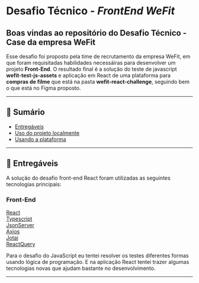 # Desafio Técnico - *FrontEnd WeFit*

## Boas vindas ao repositório do Desafio Técnico - Case da empresa WeFit

Esse desafio foi proposto pela time de recrutamento da empresa WeFit, em que foram requisitadas habilidades necessáiras para desenvolver um projeto **Front-End**. O resultado final é a solução do teste de javascript **wefit-test-js-assets** e aplicação em React de uma plataforma para **compras de filme** que está na pasta **wefit-react-challenge**, seguindo bem o que está no Figma proposto.

---

## 📌 Sumário

- [Entregáveis](#entregáveis)
- [Uso do projeto localmente](#uso-do-projeto-localmente)
- [Usando a plataforma](#usando-a-plataforma)
 
---


## 🚀 Entregáveis

A solução do desafio front-end React foram utilizadas as seguintes tecnologias principais:

### Front-End
[React](https://reactjs.org/)<br>
[Typescript](https://www.typescriptlang.org/)<br>
[JsonServer](https://www.npmjs.com/package/json-server)<br>
[Axios](https://axios-http.com/docs/intro)<br>
[Jotai](https://jotai.org/)<br>
[ReactQuery](https://react-query-v3.tanstack.com/)<br>


Para o desafio do JavaScript eu tentei resolver os testes diferentes formas usando lógica de programação. E na aplicação React tentei trazer algumas tecnologias novas que ajudam bastante no desenvolvimento.

---

